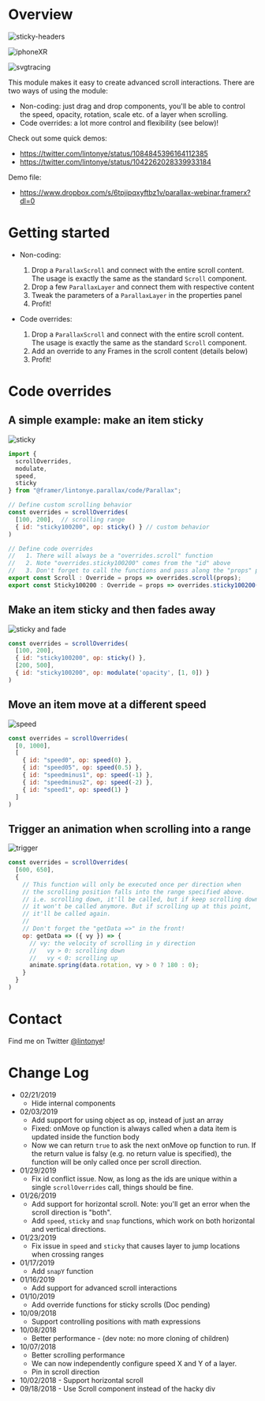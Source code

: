 # Overview

![sticky-headers](https://cdn.glitch.com/071e5391-90f7-476b-b96c-1f51f7106b0c%2Fsticky-scroll.gif?1548273386530)

![iphoneXR](https://cdn.glitch.com/071e5391-90f7-476b-b96c-1f51f7106b0c%2FiPhoneXR.gif?1548081080925)

![svgtracing](https://cdn.glitch.com/071e5391-90f7-476b-b96c-1f51f7106b0c%2Fsvg-tracing.gif?1548081080531)

This module makes it easy to create advanced scroll interactions. There are two ways of using the module:

- Non-coding: just drag and drop components, you'll be able to control the speed, opacity, rotation, scale etc. of a layer when scrolling.
- Code overrides: a lot more control and flexibility (see below)!

Check out some quick demos: 

- https://twitter.com/lintonye/status/1084845396164112385
- https://twitter.com/lintonye/status/1042262028339933184

Demo file:

- https://www.dropbox.com/s/6tpjipqxyftbz1v/parallax-webinar.framerx?dl=0

# Getting started

- Non-coding:
  1. Drop a `ParallaxScroll` and connect with the entire scroll content. The usage is exactly the same as the standard `Scroll` component.
  2. Drop a few `ParallaxLayer` and connect them with respective content
  3. Tweak the parameters of a `ParallaxLayer` in the properties panel 
  4. Profit!

- Code overrides:
  1. Drop a `ParallaxScroll` and connect with the entire scroll content. The usage is exactly the same as the standard `Scroll` component.
  2. Add an override to any Frames in the scroll content (details below)
  4. Profit!

# Code overrides
## A simple example: make an item sticky

![sticky](https://cdn.glitch.com/071e5391-90f7-476b-b96c-1f51f7106b0c%2Fsticky.gif?1547676401227)

```js
import {
  scrollOverrides,
  modulate,
  speed,
  sticky
} from "@framer/lintonye.parallax/code/Parallax";

// Define custom scrolling behavior
const overrides = scrollOverrides(
  [100, 200],  // scrolling range
  { id: "sticky100200", op: sticky() } // custom behavior
)

// Define code overrides
//   1. There will always be a "overrides.scroll" function
//   2. Note "overrides.sticky100200" comes from the "id" above
//   3. Don't forget to call the functions and pass along the "props" parameter.
export const Scroll : Override = props => overrides.scroll(props);
export const Sticky100200 : Override = props => overrides.sticky100200(props);
```

## Make an item sticky and then fades away

![sticky and fade](https://cdn.glitch.com/071e5391-90f7-476b-b96c-1f51f7106b0c%2Fsticky-then-fade.gif?1547676313324)

```js
const overrides = scrollOverrides(
  [100, 200], 
  { id: "sticky100200", op: sticky() },
  [200, 500], 
  { id: "sticky100200", op: modulate('opacity', [1, 0]) }
)
```

## Move an item move at a different speed

![speed](https://cdn.glitch.com/071e5391-90f7-476b-b96c-1f51f7106b0c%2Fspeed.gif?1547676135337)

```js
const overrides = scrollOverrides(
  [0, 1000], 
  [
    { id: "speed0", op: speed(0) },
    { id: "speed05", op: speed(0.5) },
    { id: "speedminus1", op: speed(-1) },
    { id: "speedminus2", op: speed(-2) },
    { id: "speed1", op: speed(1) }
  ]
)
```

## Trigger an animation when scrolling into a range

![trigger](https://cdn.glitch.com/071e5391-90f7-476b-b96c-1f51f7106b0c%2Ftrigger.gif?1547676228710)

```js
const overrides = scrollOverrides(
  [600, 650],
  {
    // This function will only be executed once per direction when
    // the scrolling position falls into the range specified above.
    // i.e. scrolling down, it'll be called, but if keep scrolling down,
    // it won't be called anymore. But if scrolling up at this point,
    // it'll be called again.
    //
    // Don't forget the "getData =>" in the front!
    op: getData => ({ vy }) => {
      // vy: the velocity of scrolling in y direction
      //   vy > 0: scrolling down
      //   vy < 0: scrolling up
      animate.spring(data.rotation, vy > 0 ? 180 : 0);
    }
  }
)
```

# Contact
Find me on Twitter [@lintonye](https://twitter.com/lintonye)!

# Change Log
- 02/21/2019
  - Hide internal components
- 02/03/2019
  - Add support for using object as op, instead of just an array
  - Fixed: onMove op function is always called when a data item is updated inside the function body
  - Now we can return `true` to ask the next onMove op function to run. If the return value is falsy (e.g. no return value is specified), the function will be only called once per scroll direction.
- 01/29/2019
  - Fix id conflict issue. Now, as long as the ids are unique within a single `scrollOverrides` call, things should be fine.
- 01/26/2019
  - Add support for horizontal scroll. Note: you'll get an error when the scroll direction is "both".
  - Add `speed`, `sticky` and `snap` functions, which work on both horizontal and vertical directions.
- 01/23/2019
  - Fix issue in `speed` and `sticky` that causes layer to jump locations when crossing ranges
- 01/17/2019
  - Add `snapY` function
- 01/16/2019
  - Add support for advanced scroll interactions
- 01/10/2019
  - Add override functions for sticky scrolls (Doc pending)
- 10/09/2018
  - Support controlling positions with math expressions
- 10/08/2018
  - Better performance - (dev note: no more cloning of children)
- 10/07/2018
  - Better scrolling performance
  - We can now independently configure speed X and Y of a layer.
  - Pin in scroll direction
- 10/02/2018 - Support horizontal scroll
- 09/18/2018 - Use Scroll component instead of the hacky div
